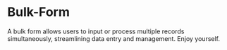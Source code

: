 # Bulk-Form
A bulk form allows users to input or process multiple records simultaneously, streamlining data entry and management.
Enjoy yourself.

